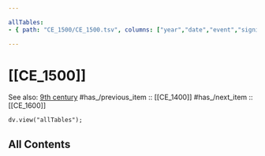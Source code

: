 ```yaml
---

allTables:
- { path: "CE_1500/CE_1500.tsv", columns: ["year","date","event","significance"], headings:  } 

---
```



# [[CE_1500]] 

See also: [9th century](https://en.wikipedia.org/wiki/9th_century "9th century")
#has_/previous_item :: [[CE_1400]] 
#has_/next_item  :: [[CE_1600]] 


``` dataviewjs
dv.view("allTables");
```



## All Contents

```folderv
```




